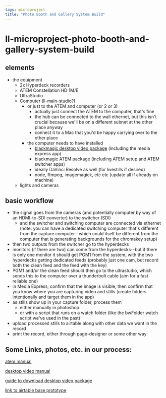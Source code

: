```yaml
---
tags: microproject
title: "Photo Booth and Gallery System Build"
---
```


# ll-microproject-photo-booth-and-gallery-system-build

## elements

- the equipment
    - 2x Hyperdeck recorders
    - ATEM Constellation HD 1M/E
    - UltraStudio
    - Computer (ll-main-studio?)
        - or just to the ATEM and computer (or 2 or 3)
            - actually just connect the ATEM to the computer, that's fine
            - the hub can be connected to the wall ethernet, but this isn't crucial because we'll be on a different subnet at the other place anyway
            - connect it to a Mac that you'd be happy carrying over to the other place
        - the computer needs to have installed
            - [blackmagic desktop video package](https://www.blackmagicdesign.com/support/download/2de27a45d5454a0aa37353b4a742c179/Mac%20OS%20X) (including the media express app)
            - blackmagic ATEM package (including ATEM setup and ATEM switcher apps)
            - ideally DaVinci Resolve as well (for livestills if desired)
            - node, ffmpeg, imagemagick, etc etc (update all if already on machine)
    - lights and cameras


## basic workflow


- the signal goes from the cameras (and potentially computer by way of an HDMI-to-SDI converter) to the switcher (SDI)
    - and the switcher and switching computer are connected via ethernet (note: you can have a dedicated switching computer that's different from the capture computer--which could itself be different from the computer that is generating backgrounds for the chromakey setup)
- then two outputs from the switcher go to the hyperdecks
- monitors (if there are two) can come from the hyperdecks--but if there is only one monitor it should get PGM1 from the system, with the two hyperdecks getting dedicated feeds (probably just one cam, but record both the clean feed and the feed with the key)
- PGM1 and/or the clean feed should then go to the ultrastudio, which sends this to the computer over a thunderbolt cable (aim for a fast reliable one)
- in Media Express, confirm that the image is visible, then confirm that you know where you are capturing video and stills (create folders intentionally and target them in the app)
- as stills show up in your capture folder, process them
    - either manually in photoshop
    - or with a script that runs on a watch folder (like the bwFolder watch script we've used in the past)
- upload processed stills to airtable along with other data we want in the record
- print the record, either through page-designer or some other way



## Some Links, photos, etc. in our process:

[atem manual](https://www.bhphotovideo.com/lit_files/594728.pdf)

[desktop video manual](https://documents.blackmagicdesign.com/UserManuals/DesktopVideoManual.pdf)

[guide to download desktop video package](https://blueframetechnology.freshdesk.com/support/solutions/articles/35000162340-downloading-and-updating-blackmagic-drivers)

[link to airtable base prototype](https://airtable.com/appeEVXCFa2SpA3xB/tblNV0gAuxnH0oEYJ/viw05oL82an0LdRRn?blocks=bipM373YkdKRny256)